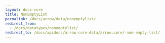 ```yaml
---
layout: docs-core
title: NonEmptyList
permalink: /docs/arrow/data/nonemptylist/
redirect_from:
  - /docs/datatypes/nonemptylist/
redirect_to: /docs/apidocs/arrow-core-data/arrow.core/-non-empty-list/
---
```

